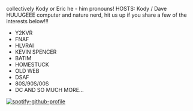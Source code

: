 collectively Kody or Eric
he - him pronouns!
HOSTS: Kody / Dave
HUUUGEEE computer and nature nerd, hit us up if you share a few of the interests below!!!

- Y2KVR
- FNAF
- HLVRAI
- KEVIN SPENCER
- BATIM
- HOMESTUCK
- OLD WEB
- DSAF
- 80S/90S/00S
- DC
AND SO MUCH MORE...

[![spotify-github-profile](https://spotify-github-profile.kittinanx.com/api/view?uid=bo3j5lynqxs8pr2u2s848d650&cover_image=true&theme=natemoo-re&show_offline=false&background_color=121212&interchange=false&bar_color=004cff&bar_color_cover=false)](https://github.com/kittinan/spotify-github-profile)
